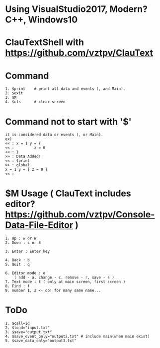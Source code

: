 # Using VisualStudio2017, Modern? C++, Windows10

# ClauTextShell  with https://github.com/vztpv/ClauText 

# Command
    1. $print    # print all data and events (, and Main).
    2. $exit
    3. $M
    4. $cls      # clear screen

# Command not to start with '$'
    it is considered data or events (, or Main).
    ex)
    << : x = 1 y = {
    << :         z = 0 
    << : }
    >> : Data Added!
    << : $print
    >> : global
    x = 1 y = { z = 0 }
    << : 

# $M Usage ( ClauText includes editor? https://github.com/vztpv/Console-Data-File-Editor )
    1. Up : w or W
    2. Down : s or S

    3. Enter : Enter key

    4. Back : b
    5. Quit : q

    6. Editor mode : e 
        ( add - a, change - c, remove - r, save - s )
    7. Text mode : t ( only at main screen, first screen )
    8. Find : f
    9. number 1, 2 <- do! for many same name...
  
# ToDo
    1. $call=id
    2. $load="input.txt"
    3. $save="output.txt"
    4. $save_event_only="output2.txt" # include main(when main exist)
    5. $save_data_only="output3.txt"
